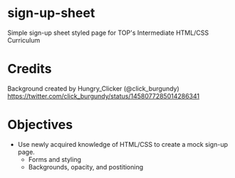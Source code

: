 # sign-up-sheet
Simple sign-up sheet styled page for TOP's Intermediate HTML/CSS Curriculum

# Credits
Background created by Hungry_Clicker (@click_burgundy)
https://twitter.com/click_burgundy/status/1458077285014286341


# Objectives

 - Use newly acquired knowledge of HTML/CSS to create a mock sign-up page.
   - Forms and styling
   - Backgrounds, opacity, and postitioning